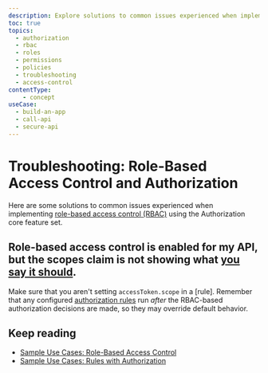 ```yaml
---
description: Explore solutions to common issues experienced when implementing role-based access control (RBAC) using the Authorization core feature set.
toc: true
topics:
  - authorization
  - rbac
  - roles
  - permissions
  - policies
  - troubleshooting
  - access-control
contentType: 
    - concept
useCase:
  - build-an-app
  - call-api
  - secure-api
---
```

# Troubleshooting: Role-Based Access Control and Authorization

Here are some solutions to common issues experienced when implementing [role-based access control (RBAC)](/authorization/concepts/rbac) using the Authorization core feature set.

## Role-based access control is enabled for my API, but the scopes claim is not showing what [you say it should](/dashboard/guides/apis/enable-rbac). 

Make sure that you aren't setting `accessToken.scope` in a [rule]. Remember that any configured [authorization rules](/authorization/concepts/authz-rules) run _after_ the RBAC-based authorization decisions are made, so they may override default behavior.

## Keep reading

- [Sample Use Cases: Role-Based Access Control](/authorization/concepts/sample-use-cases-rbac)
- [Sample Use Cases: Rules with Authorization](/authorization/concepts/sample-use-cases-rules)